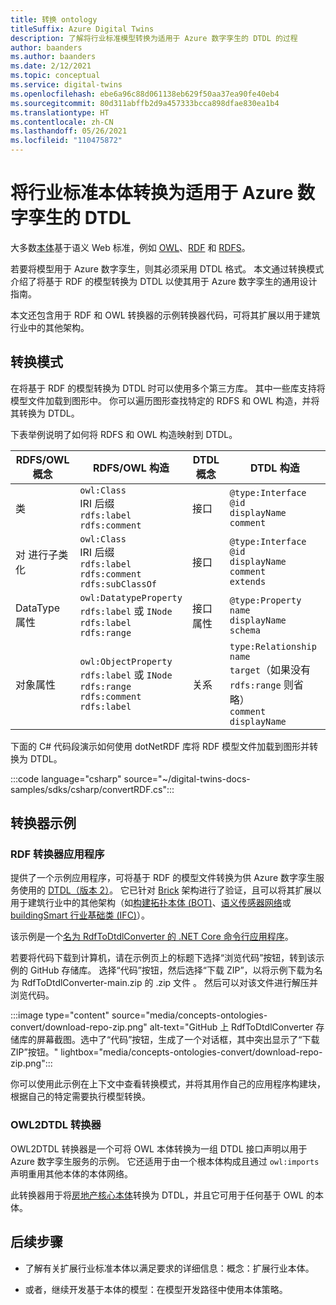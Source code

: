 ```yaml
---
title: 转换 ontology
titleSuffix: Azure Digital Twins
description: 了解将行业标准模型转换为适用于 Azure 数字孪生的 DTDL 的过程
author: baanders
ms.author: baanders
ms.date: 2/12/2021
ms.topic: conceptual
ms.service: digital-twins
ms.openlocfilehash: ebe6a96c88d061138eb629f50aa37ea90fe40eb4
ms.sourcegitcommit: 80d311abffb2d9a457333bcca898dfae830ea1b4
ms.translationtype: HT
ms.contentlocale: zh-CN
ms.lasthandoff: 05/26/2021
ms.locfileid: "110475872"
---
```

# <a name="convert-industry-standard-ontologies-to-dtdl-for-azure-digital-twins"></a>将行业标准本体转换为适用于 Azure 数字孪生的 DTDL

大多数[本体](concepts-ontologies.md)基于语义 Web 标准，例如 [OWL](https://www.w3.org/OWL/)、[RDF](https://www.w3.org/2001/sw/wiki/RDF) 和 [RDFS](https://www.w3.org/2001/sw/wiki/RDFS)。 

若要将模型用于 Azure 数字孪生，则其必须采用 DTDL 格式。 本文通过转换模式介绍了将基于 RDF 的模型转换为 DTDL 以使其用于 Azure 数字孪生的通用设计指南。 

本文还包含用于 RDF 和 OWL 转换器的示例转换器代码，可将其扩展以用于建筑行业中的其他架构。

## <a name="conversion-pattern"></a>转换模式

在将基于 RDF 的模型转换为 DTDL 时可以使用多个第三方库。 其中一些库支持将模型文件加载到图形中。 你可以遍历图形查找特定的 RDFS 和 OWL 构造，并将其转换为 DTDL。   

下表举例说明了如何将 RDFS 和 OWL 构造映射到 DTDL。 

| RDFS/OWL 概念 | RDFS/OWL 构造 | DTDL 概念 | DTDL 构造 |
| --- | --- | --- | --- |
| 类 | `owl:Class`<br>IRI 后缀<br>``rdfs:label``<br>``rdfs:comment`` | 接口 | `@type:Interface`<br>`@id`<br>`displayName`<br>`comment` 
| 对  进行子类化 | `owl:Class`<br>IRI 后缀<br>`rdfs:label`<br>`rdfs:comment`<br>`rdfs:subClassOf` | 接口 | `@type:Interface`<br>`@id`<br>`displayName`<br>`comment`<br>`extends` 
| DataType 属性 | `owl:DatatypeProperty`<br>`rdfs:label` 或 `INode`<br>`rdfs:label`<br>`rdfs:range` | 接口属性 | `@type:Property`<br>`name`<br>`displayName`<br>`schema` 
| 对象属性 | `owl:ObjectProperty`<br>`rdfs:label` 或 `INode`<br>`rdfs:range`<br>`rdfs:comment`<br>`rdfs:label` | 关系 | `type:Relationship`<br>`name`<br>`target`（如果没有 `rdfs:range` 则省略）<br>`comment`<br>`displayName`<br>

下面的 C# 代码段演示如何使用 dotNetRDF 库将 RDF 模型文件加载到图形并转换为 DTDL。 

:::code language="csharp" source="~/digital-twins-docs-samples/sdks/csharp/convertRDF.cs":::

## <a name="converter-samples"></a>转换器示例

### <a name="rdf-converter-application"></a>RDF 转换器应用程序 

提供了一个示例应用程序，可将基于 RDF 的模型文件转换为供 Azure 数字孪生服务使用的 [DTDL（版本 2）](https://github.com/Azure/opendigitaltwins-dtdl/blob/master/DTDL/v2/dtdlv2.md)。 它已针对 [Brick](https://brickschema.org/ontology/) 架构进行了验证，且可以将其扩展以用于建筑行业中的其他架构（如[构建拓扑本体 (BOT)](https://w3c-lbd-cg.github.io/bot/)、[语义传感器网络](https://www.w3.org/TR/vocab-ssn/)或 [buildingSmart 行业基础类 (IFC)](https://technical.buildingsmart.org/standards/ifc/ifc-schema-specifications/)）。

该示例是一个[名为 RdfToDtdlConverter 的 .NET Core 命令行应用程序](/samples/azure-samples/rdftodtdlconverter/digital-twins-model-conversion-samples/)。

若要将代码下载到计算机，请在示例页上的标题下选择“浏览代码”按钮，转到该示例的 GitHub 存储库。 选择“代码”按钮，然后选择“下载 ZIP”，以将示例下载为名为 RdfToDtdlConverter-main.zip 的 .zip 文件 。 然后可以对该文件进行解压并浏览代码。

:::image type="content" source="media/concepts-ontologies-convert/download-repo-zip.png" alt-text="GitHub 上 RdfToDtdlConverter 存储库的屏幕截图。选中了“代码”按钮，生成了一个对话框，其中突出显示了“下载 ZIP”按钮。" lightbox="media/concepts-ontologies-convert/download-repo-zip.png":::

你可以使用此示例在上下文中查看转换模式，并将其用作自己的应用程序构建块，根据自己的特定需要执行模型转换。

### <a name="owl2dtdl-converter"></a>OWL2DTDL 转换器 

OWL2DTDL 转换器是一个可将 OWL 本体转换为一组 DTDL 接口声明以用于 Azure 数字孪生服务的示例。 它还适用于由一个根本体构成且通过 `owl:imports` 声明重用其他本体的本体网络。

此转换器用于将[房地产核心本体](https://doc.realestatecore.io/3.1/full.html)转换为 DTDL，并且它可用于任何基于 OWL 的本体。

## <a name="next-steps"></a>后续步骤 

* 了解有关扩展行业标准本体以满足要求的详细信息：概念：扩展行业本体。

* 或者，继续开发基于本体的模型：在模型开发路径中使用本体策略。